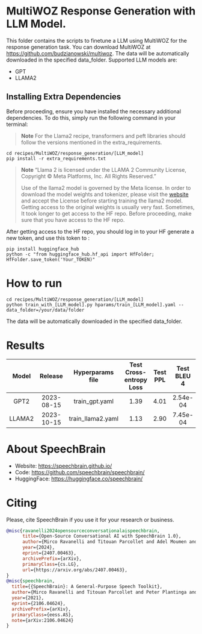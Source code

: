 # MultiWOZ Response Generation with LLM Model.
This folder contains the scripts to finetune a LLM using MultiWOZ for the response generation task.
You can download MultiWOZ at https://github.com/budzianowski/multiwoz.
The data will be automatically downloaded in the specified data_folder.
Supported LLM models are:
 - GPT
 - LLAMA2


## Installing Extra Dependencies

Before proceeding, ensure you have installed the necessary additional dependencies. To do this, simply run the following command in your terminal:
> **Note**
> For the Llama2 recipe, transformers and peft libraries should follow the versions mentioned in the extra_requirements.

```
cd recipes/MultiWOZ/response_generation/[LLM_model]
pip install -r extra_requirements.txt
```
> **Note**
> “Llama 2 is licensed under the LLAMA 2 Community License, Copyright © Meta Platforms, Inc. All Rights Reserved.”
>
> Use of the llama2 model is governed by the Meta license. In order to download the model weights and tokenizer, please visit the [website](https://ai.meta.com/resources/models-and-libraries/llama-downloads/) and accept the License before starting training the llama2 model. Getting access to the original weights is usually very fast. Sometimes, It took longer to get access to the HF repo. Before proceeding, make sure that you have access to the HF repo.

After getting access to the HF repo, you should log in to your HF generate a new token, and use this token to :
```
pip install huggingface_hub
python -c "from huggingface_hub.hf_api import HfFolder; HfFolder.save_token('Your_TOKEN)"
```

# How to run
```
cd recipes/MultiWOZ/response_generation/[LLM_model]
python train_with_[LLM_model].py hparams/train_[LLM_model].yaml --data_folder=/your/data/folder
```
The data will be automatically downloaded in the specified data_folder.


# Results

| Model | Release | Hyperparams file | Test Cross-entropy Loss | Test PPL | Test BLEU 4| HuggingFace link | Full model link | GPUs |
|:-------------:|:-------------:|:---------------------------:| :-----:| :-----:| :-----:| :-----:| :--------:|:--------:|
| GPT2 | 2023-08-15 | train_gpt.yaml |  1.39 |  4.01 | 2.54e-04 |[model](https://huggingface.co/speechbrain/MultiWOZ-GPT-Response_Generation) | [model](https://www.dropbox.com/sh/vm8f5iavohr4zz9/AACrkOxXuxsrvJy4Cjpih9bQa?dl=0) | 1xV100 16GB |
| LLAMA2 | 2023-10-15 | train_llama2.yaml |  1.13 |  2.90 | 7.45e-04 |[model](https://huggingface.co/speechbrain/MultiWOZ-Llama2-Response_Generation) | [model](https://www.dropbox.com/sh/d093vsje1d7ijj9/AAA-nHEd_MwNEFJfBGLmXxJra?dl=0) | 1xV100 16GB |




# **About SpeechBrain**
- Website: https://speechbrain.github.io/
- Code: https://github.com/speechbrain/speechbrain/
- HuggingFace: https://huggingface.co/speechbrain/

# **Citing**
Please, cite SpeechBrain if you use it for your research or business.

```bibtex
@misc{ravanelli2024opensourceconversationalaispeechbrain,
      title={Open-Source Conversational AI with SpeechBrain 1.0},
      author={Mirco Ravanelli and Titouan Parcollet and Adel Moumen and Sylvain de Langen and Cem Subakan and Peter Plantinga and Yingzhi Wang and Pooneh Mousavi and Luca Della Libera and Artem Ploujnikov and Francesco Paissan and Davide Borra and Salah Zaiem and Zeyu Zhao and Shucong Zhang and Georgios Karakasidis and Sung-Lin Yeh and Pierre Champion and Aku Rouhe and Rudolf Braun and Florian Mai and Juan Zuluaga-Gomez and Seyed Mahed Mousavi and Andreas Nautsch and Xuechen Liu and Sangeet Sagar and Jarod Duret and Salima Mdhaffar and Gaelle Laperriere and Mickael Rouvier and Renato De Mori and Yannick Esteve},
      year={2024},
      eprint={2407.00463},
      archivePrefix={arXiv},
      primaryClass={cs.LG},
      url={https://arxiv.org/abs/2407.00463},
}
@misc{speechbrain,
  title={{SpeechBrain}: A General-Purpose Speech Toolkit},
  author={Mirco Ravanelli and Titouan Parcollet and Peter Plantinga and Aku Rouhe and Samuele Cornell and Loren Lugosch and Cem Subakan and Nauman Dawalatabad and Abdelwahab Heba and Jianyuan Zhong and Ju-Chieh Chou and Sung-Lin Yeh and Szu-Wei Fu and Chien-Feng Liao and Elena Rastorgueva and François Grondin and William Aris and Hwidong Na and Yan Gao and Renato De Mori and Yoshua Bengio},
  year={2021},
  eprint={2106.04624},
  archivePrefix={arXiv},
  primaryClass={eess.AS},
  note={arXiv:2106.04624}
}
```
